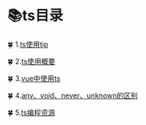 # :books:ts目录

:four_leaf_clover: 1.[ts使用tip](./ts使用提示.md)

:four_leaf_clover: 2.[ts使用概要](./use/use_outline.md)

:four_leaf_clover: 3.[vue中使用ts](./use/use_vue.md)

:four_leaf_clover: 4.[any、void、never、unknown的区别](./use/any_void_never_unknown_difference.md)

:four_leaf_clover: 5.[ts编程资源](./use/program.md)